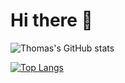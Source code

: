 # Hi there 👋

![Thomas's GitHub stats](https://github-readme-stats.vercel.app/api?username=thomastss&show_icons=true&theme=dark)

[![Top Langs](https://github-readme-stats.vercel.app/api/top-langs/?username=thomastss&theme=dark)](https://github.com/thomastss/github-readme-stats)
